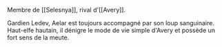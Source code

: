 Membre de [[Selesnya]], rival d'[[Avery]]. 

Gardien Ledev, Aelar est toujours accompagné par son loup sanguinaire. Haut-elfe hautain, il dénigre le mode de vie simple d'Avery et possède un fort sens de la meute.

